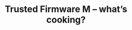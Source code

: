 ---
categories:
- bkk19
description: Trusted Firmware M is an open source implementation of Platform Security
  Architecture (PSA) for Arm M profile processors. It was publicly launched in Linaro
  Connect HKG18.<br /> This talk discusses some of the challenges being tackled in
  TF-M to enable wider adoption. Two flavours of core design, concurrent context management,
  secure interrupt handling, multi-core support are just some of the hot issues on
  the plate.
image:
  featured: 'true'
  path: /assets/images/featured-images/bkk19/BKK19-208.png
session_attendee_num: '13'
session_id: BKK19-208
session_room: Session Room 3 (Lotus 10)
session_slot:
  end_time: '2019-04-02 11:25:00'
  start_time: '2019-04-02 11:00:00'
session_speakers:
- speaker_bio: Miklos is a software engineer at Arm focusing on IoT security. He has
    been working with embedded software for over 10 years in environments ranging
    from telecom core network nodes to server blades and IoT devices. He is a maintainer
    of Trusted Firmware M open source project.
  speaker_company: Arm
  speaker_image: /assets/images/speakers/bkk19/miklos-balint.jpg
  speaker_location: ''
  speaker_name: Miklos Balint
  speaker_position: Staff Software Engineer
  speaker_username: miklos.balint
session_track: IoT and Embedded
tag: session
tags:
- Security
- IoT and Embedded
title: Trusted Firmware M – what’s cooking?
---